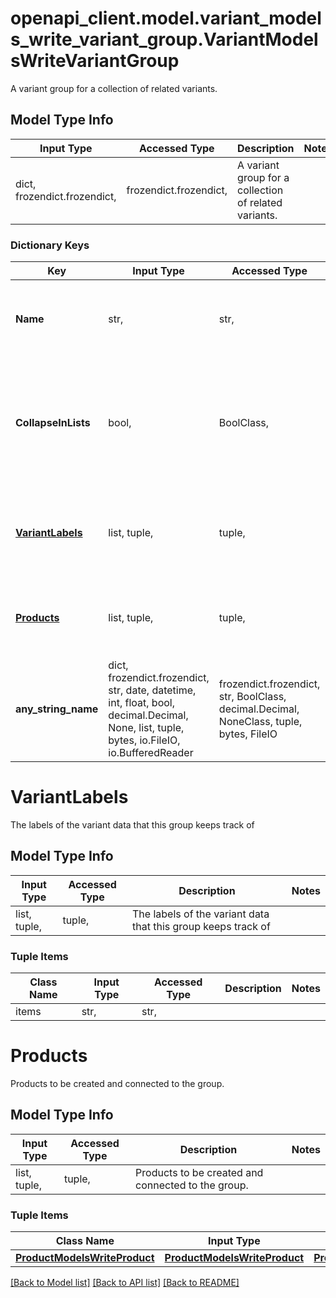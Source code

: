 # openapi_client.model.variant_models_write_variant_group.VariantModelsWriteVariantGroup

A variant group for a collection of related variants.

## Model Type Info
Input Type | Accessed Type | Description | Notes
------------ | ------------- | ------------- | -------------
dict, frozendict.frozendict,  | frozendict.frozendict,  | A variant group for a collection of related variants. | 

### Dictionary Keys
Key | Input Type | Accessed Type | Description | Notes
------------ | ------------- | ------------- | ------------- | -------------
**Name** | str,  | str,  | The optional internal name of the variant group. | [optional] 
**CollapseInLists** | bool,  | BoolClass,  | A setting to control the display behaviour in product listings of variants belonging to this group. | [optional] 
**[VariantLabels](#VariantLabels)** | list, tuple,  | tuple,  | The labels of the variant data that this group keeps track of | [optional] 
**[Products](#Products)** | list, tuple,  | tuple,  | Products to be created and connected to the group. | [optional] 
**any_string_name** | dict, frozendict.frozendict, str, date, datetime, int, float, bool, decimal.Decimal, None, list, tuple, bytes, io.FileIO, io.BufferedReader | frozendict.frozendict, str, BoolClass, decimal.Decimal, NoneClass, tuple, bytes, FileIO | any string name can be used but the value must be the correct type | [optional]

# VariantLabels

The labels of the variant data that this group keeps track of

## Model Type Info
Input Type | Accessed Type | Description | Notes
------------ | ------------- | ------------- | -------------
list, tuple,  | tuple,  | The labels of the variant data that this group keeps track of | 

### Tuple Items
Class Name | Input Type | Accessed Type | Description | Notes
------------- | ------------- | ------------- | ------------- | -------------
items | str,  | str,  |  | 

# Products

Products to be created and connected to the group.

## Model Type Info
Input Type | Accessed Type | Description | Notes
------------ | ------------- | ------------- | -------------
list, tuple,  | tuple,  | Products to be created and connected to the group. | 

### Tuple Items
Class Name | Input Type | Accessed Type | Description | Notes
------------- | ------------- | ------------- | ------------- | -------------
[**ProductModelsWriteProduct**](ProductModelsWriteProduct.md) | [**ProductModelsWriteProduct**](ProductModelsWriteProduct.md) | [**ProductModelsWriteProduct**](ProductModelsWriteProduct.md) |  | 

[[Back to Model list]](../../README.md#documentation-for-models) [[Back to API list]](../../README.md#documentation-for-api-endpoints) [[Back to README]](../../README.md)


